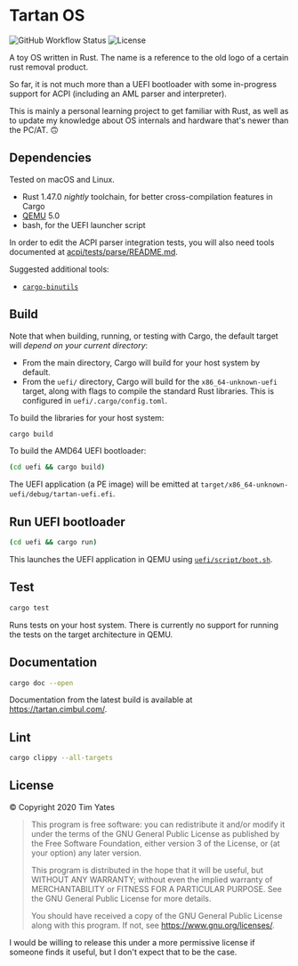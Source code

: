 # Tartan OS

![GitHub Workflow Status](https://img.shields.io/github/workflow/status/cimbul/tartan-os/Build)
![License](https://img.shields.io/github/license/cimbul/tartan-os)

A toy OS written in Rust. The name is a reference to the old logo of a certain rust
removal product.

So far, it is not much more than a UEFI bootloader with some in-progress support for ACPI
(including an AML parser and interpreter).

This is mainly a personal learning project to get familiar with Rust, as well as to update
my knowledge about OS internals and hardware that's newer than the PC/AT. 🙃


## Dependencies

Tested on macOS and Linux.

  * Rust 1.47.0 _nightly_ toolchain, for better cross-compilation features in Cargo
  * [QEMU](https://www.qemu.org/) 5.0
  * bash, for the UEFI launcher script

In order to edit the ACPI parser integration tests, you will also need tools documented
at [acpi/tests/parse/README.md](acpi/tests/parse/).

Suggested additional tools:
  * [`cargo-binutils`](https://github.com/rust-embedded/cargo-binutils)


## Build

Note that when building, running, or testing with Cargo, the default target will *depend
on your current directory*:
  * From the main directory, Cargo will build for your host system by default.
  * From the `uefi/` directory, Cargo will build for the `x86_64-unknown-uefi` target,
    along with flags to compile the standard Rust libraries. This is configured in
    `uefi/.cargo/config.toml`.

To build the libraries for your host system:

```bash
cargo build
```

To build the AMD64 UEFI bootloader:

```bash
(cd uefi && cargo build)
```

The UEFI application (a PE image) will be emitted at
`target/x86_64-unknown-uefi/debug/tartan-uefi.efi`.


## Run UEFI bootloader

```bash
(cd uefi && cargo run)
```

This launches the UEFI application in QEMU using
[`uefi/script/boot.sh`](uefi/script/boot.sh).


## Test

```bash
cargo test
```

Runs tests on your host system. There is currently no support for running the tests on the
target architecture in QEMU.


## Documentation

```bash
cargo doc --open
```

Documentation from the latest build is available at https://tartan.cimbul.com/.


## Lint

```bash
cargo clippy --all-targets
```


## License

© Copyright 2020 Tim Yates

> This program is free software: you can redistribute it and/or modify
> it under the terms of the GNU General Public License as published by
> the Free Software Foundation, either version 3 of the License, or
> (at your option) any later version.
>
> This program is distributed in the hope that it will be useful,
> but WITHOUT ANY WARRANTY; without even the implied warranty of
> MERCHANTABILITY or FITNESS FOR A PARTICULAR PURPOSE.  See the
> GNU General Public License for more details.
>
> You should have received a copy of the GNU General Public License
> along with this program.  If not, see <https://www.gnu.org/licenses/>.

I would be willing to release this under a more permissive license if someone finds it
useful, but I don't expect that to be the case.
